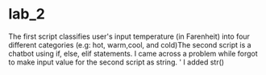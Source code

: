 # lab_2
The first script classifies user's input temperature (in Farenheit) into four different categories (e.g: hot, warm,cool, and cold)The second script is a chatbot using if, else, elif statements. 
I came across a problem while forgot to make input value for the second script as string. '
I added str() 
